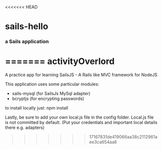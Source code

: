 <<<<<<< HEAD
# sails-hello
### a Sails application
=======
activityOverlord
================

A practice app for learning SailsJS - A Rails like MVC framework for NodeJS

This application uses some particular modules:
- sails-mysql (for SailsJs MySql adapter)
- bcryptjs (for encrypting passwords)

to install locally just: npm install

Lastly, be sure to add your own local.js file in the config folder.
Local.js file is not committed by default. (Put your credentials and important local details there e.g. adapters)

>>>>>>> 17167831de419066aa38c2112961aee3ca654aa6
